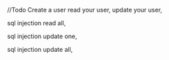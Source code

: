 //Todo
Create a user
read your user,
update your user,

sql injection read all,

sql injection update one,

sql injection update all,
